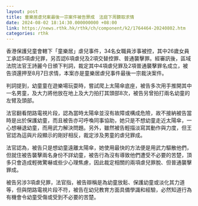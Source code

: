 ```yaml
---
layout: post
title: 童樂居虐兒案最後一宗案件被告罪成　法庭下周聽取求情
date: 2024-08-02 18:14:30.000000000 +08:00
link: https://news.rthk.hk/rthk/ch/component/k2/1764464-20240802.htm
categories: rthk
---
```


香港保護兒童會轄下「童樂居」虐兒事件，34名女職員涉事被控，其中26歲女員工承認5項虐兒罪，另否認6項虐兒及2項交替控罪、普通襲擊罪。經審訊後，區域法院法官王詩麗今日頒下判詞，裁定其中4項虐兒罪及2項普通襲擊罪名成立，被告須還押至8月7日求情，本案亦是童樂居虐兒事件最後一宗裁決案件。

判詞提到，幼童童在遊樂場玩耍時，嘗試爬上太陽傘底座，被告多次用手推開其中一名男童，及大力將他放在地上及大力拍打其頭部8次，被告另曾拍打兩名幼童的左臂及頭部。

法官翻看閉路電視片段，認為當時太陽傘並沒有故障或構成危險，故不接納被告當時是出於保護幼童，而且被告亦可呼喚同事協助，她只是不想幼童走近太陽傘，一心想嚇退幼童，而用武力解決問題。另外，雖然被告輕描淡寫其動作與力度，但王官認為這與片段顯示的剛好相反，裁定涉及男童的虐兒罪成。

法官認為，被告只是想幼童遠離太陽傘，她使用最快的方法便是用武力驅散他們，但就住被告襲擊兩名身份不詳幼童，被告行為沒有導致他們遭受不必要的苦楚，頂多只會造成輕微驚嚇或些少心理焦慮，因此裁定相關的兩項虐兒罪脫、但普通襲擊罪成。

被告另涉3項虐兒罪，法官指，被告辯稱是為幼童放鬆、保護幼童或淡化其力道等，但與閉路電視片段不符，被告在幼兒教育方面具備學識和經驗，必然知道行為有機會令幼童受傷或受到不必要的苦楚。
